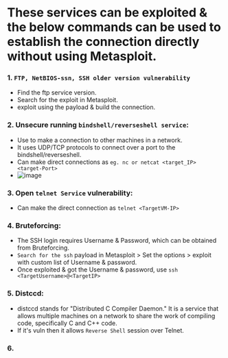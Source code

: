 # These services can be exploited & the below commands can be used to establish the connection directly without using Metasploit.

### 1. `FTP, NetBIOS-ssn, SSH older version vulnerability`
- Find the ftp service version.
- Search for the exploit in Metasploit.
- exploit using the payload & build the connection.

### 2. Unsecure running `bindshell/reverseshell service`:
- Use to make a connection to other machines in a network.
- It uses UDP/TCP protocols to connect over a port to the bindshell/reverseshell.
- Can make direct connections as `eg. nc or netcat <target_IP> <target-Port>`
- ![image](https://github.com/IOxCyber/ZtoM_Bootcamp/assets/40174034/c1e64f83-e07e-4fde-88d1-ed43b9afc632)

### 3. Open `telnet Service` vulnerability:
- Can make the direct connection as `telnet <TargetVM-IP>`

### 4. Bruteforcing:
- The SSH login requires Username & Password, which can be obtained from Bruteforcing.
- `Search for the ssh` payload in Metasploit > Set the options > exploit with custom list of Username & password.
- Once exploited & got the Username & password, use `ssh <TargetUsername>@<TargetIP>`

### 5. Distccd:
- distccd stands for "Distributed C Compiler Daemon." It is a service that allows multiple machines on a network to share the work of compiling code, specifically C and C++ code.
- If it's vuln then it allows `Reverse Shell` session over Telnet.

### 6. 
